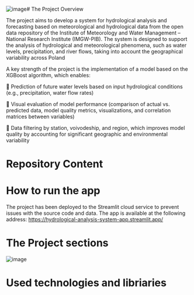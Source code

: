 ![image](https://github.com/user-attachments/assets/32a794a8-c8ee-4240-8a1c-082fb742e511)# The Project Overview

  The project aims to develop a system for hydrological analysis and forecasting based on meteorological and hydrological data from the open data repository of the Institute of Meteorology and Water Management – National Research Institute (IMGW-PIB). The system is designed to support the analysis of hydrological and meteorological phenomena, such as water levels, precipitation, and river flows, taking into account the geographical variability across Poland

A key strength of the project is the implementation of a model based on the XGBoost algorithm, which enables:

🔵 Prediction of future water levels based on input hydrological conditions (e.g., precipitation, water flow rates)

🔵 Visual evaluation of model performance (comparison of actual vs. predicted data, model quality metrics, visualizations, and correlation matrices between variables)

🔵 Data filtering by station, voivodeship, and region, which improves model quality by accounting for significant geographic and environmental variability

# Repository Content


# How to run the app
  The project has been deployed to the Streamlit cloud service to prevent issues with the source code and data. The app is available at the following address: https://hydrological-analysis-system-app.streamlit.app/

# The Project sections
![image](https://github.com/user-attachments/assets/2c2a1693-a9c4-4739-a201-fe81e101e4b8)


# Used technologies and libriaries

